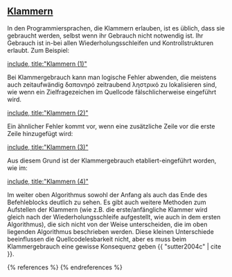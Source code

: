 ## [Klammern](#braces)

In den Programmiersprachen, die Klammern erlauben, ist es üblich, dass sie 
gebraucht werden, selbst wenn ihr Gebrauch nicht notwendig ist. Ihr Gebrauch
ist in-bei allen Wiederholungsschleifen und Kontrollstrukturen erlaubt. 
Zum Beispiel: 

[include, title:"Klammern (1)"](../../code_examples/braces_1.cpp)

Bei Klammergebrauch kann man logische Fehler abwenden, die meistens auch
zeitaufwändig δαπανηρό zeitraubend ληστρικό zu lokalisieren sind, wie wenn 
ein Zielfragezeichen im  Quellcode fälschlicherweise eingeführt wird.

[include, title:"Klammern (2)"](../../code_examples/braces_2.cpp)
 
Ein ähnlicher Fehler kommt vor, wenn eine zusätzliche Zeile vor die erste
Zeile hinzugefügt wird:

[include, title:"Klammern (3)"](../../code_examples/braces_3.cpp)

Aus diesem Grund ist der Klammergebrauch etabliert-eingeführt worden, wie im:

[include, title:"Klammern (4)"](../../code_examples/braces_4.cpp)

Im weiter oben Algorithmus sowohl der Anfang als auch das Ende des 
Befehleblocks deutlich zu sehen. Es gibt auch weitere Methoden zum Aufstellen
der Klammern (wie z.B. die erste/anfängliche Klammer wird gleich nach der
Wiederholungsschleife aufgestellt, wie auch in dem ersten Algorithmus), die
sich nicht von der Weise unterscheiden, die im oben liegenden Algorithmus 
beschrieben werden. Diese kleinen Unterschiede beeinflussen die 
Quellcodelesbarkeit nicht, aber es muss beim Klammergebrauch eine gewisse
Konsequenz geben {{ "sutter2004c" | cite }}.

{% references %} {% endreferences %}

